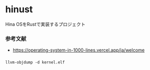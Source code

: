 # hinust
Hina OSをRustで実装するプロジェクト

### 参考文献
- https://operating-system-in-1000-lines.vercel.app/ja/welcome

### 
```
llvm-objdump -d kernel.elf
```
